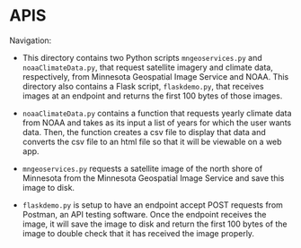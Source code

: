 # APIS

Navigation:
- This directory contains two Python scripts `mngeoservices.py` and `noaaClimateData.py`, that request satellite imagery and climate data, respectively, from Minnesota Geospatial Image Service and NOAA. This directory also contains a Flask script, `flaskdemo.py`, that receives images at an endpoint and returns the first 100 bytes of those images.

- `noaaClimateData.py` contains a function that requests yearly climate data from NOAA and takes as its input a list of years for which the user wants data. Then, the function creates a csv file to display that data and converts the csv file to an html file so that it will be viewable on a web app.
- `mngeoservices.py` requests a satellite image of the north shore of Minnesota from the Minnesota Geospatial Image Service and save this image to disk.
- `flaskdemo.py` is setup to have an endpoint accept POST requests from Postman, an API testing software. Once the endpoint receives the image, it will save the image to disk and return the first 100 bytes of the image to double check that it has received the image properly.

